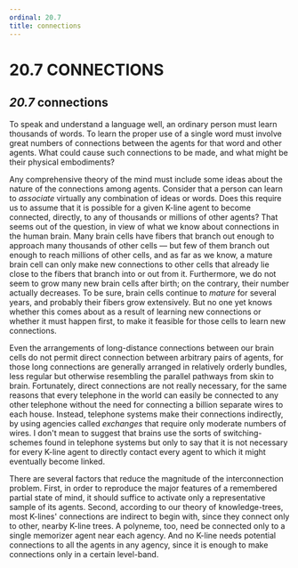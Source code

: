 ```yaml
---
ordinal: 20.7
title: connections
---
```


# 20.7 CONNECTIONS 

<h2><em>20.7</em> connections</h2>
<p>To speak and understand a language well, an ordinary person must learn thousands of words. To learn the proper use of a single word must involve great numbers of connections between the agents for that word and other agents. What could cause such connections to be made, and what might be their physical embodiments?</p>
<p>Any comprehensive theory of the mind must include some ideas about the nature of the connections among agents. Consider that a person can learn to <em>associate</em> virtually any combination of ideas or words. Does this require us to assume that it is possible for a given K-line agent to become connected, directly, to any of thousands or millions of other agents? That seems out of the question, in view of what we know about connections in the human brain. Many brain cells have fibers that branch out enough to approach many thousands of other cells &mdash; but few of them branch out enough to reach millions of other cells, and as far as we know, a mature brain cell can only make new connections to other cells that already lie close to the fibers that branch into or out from it. Furthermore, we do not seem to grow many new brain cells after birth; on the contrary, their number actually decreases. To be sure, brain cells continue to <em>mature</em> for several years, and probably their fibers grow extensively. But no one yet knows whether this comes about as a result of learning new connections or whether it must happen first, to make it feasible for those cells to learn new connections.</p>
<p>Even the arrangements of long-distance connections between our brain cells do not permit direct connection between arbitrary pairs of agents, for those long connections are generally arranged in relatively orderly bundles, less regular but otherwise resembling the parallel pathways from skin to brain. Fortunately, direct connections are not really necessary, for the same reasons that every telephone in the world can easily be connected to any other telephone without the need for connecting a billion separate wires to each house. Instead, telephone systems make their connections indirectly, by using agencies called <em>exchanges</em> that require only moderate numbers of wires. I don't mean to suggest that brains use the sorts of switching-schemes found in telephone systems but only to say that it is not necessary for every K-line agent to directly contact every agent to which it might eventually become linked.</p>
<p>There are several factors that reduce the magnitude of the interconnection problem. First, in order to reproduce the major features of a remembered partial state of mind, it should suffice to activate only a representative sample of its agents. Second, according to our theory of knowledge-trees, most K-lines' connections are indirect to begin with, since they connect only to other, nearby K-line trees. A polyneme, too, need be connected only to a single memorizer agent near each agency. And no K-line needs potential connections to all the agents in any agency, since it is enough to make connections only in a certain level-band.</p>